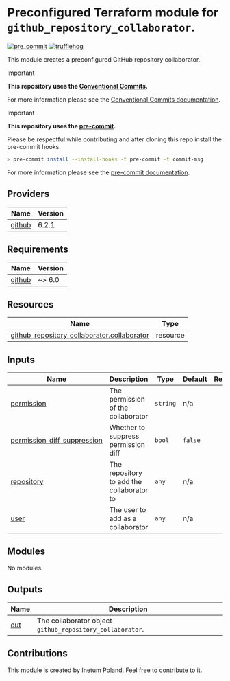 # Preconfigured Terraform module for `github_repository_collaborator`.

[![pre_commit](https://github.com/Inetum-Poland/tf-module-github-repository-collaborator/actions/workflows/pre_commit.yml/badge.svg)](https://github.com/Inetum-Poland/tf-module-github-repository-collaborator/actions/workflows/pre_commit.yml) [![trufflehog](https://github.com/Inetum-Poland/tf-module-github-repository-collaborator/actions/workflows/trufflehog.yaml/badge.svg)](https://github.com/Inetum-Poland/tf-module-github-repository-collaborator/actions/workflows/trufflehog.yaml)

This module creates a preconfigured GitHub repository collaborator.

> [!IMPORTANT]
> __This repository uses the [Conventional Commits](https://www.conventionalcommits.org/).__
>
> For more information please see the [Conventional Commits documentation](https://www.conventionalcommits.org/en/v1.0.0/#summary).

> [!IMPORTANT]
> __This repository uses the [pre-commit](https://pre-commit.com/).__
>
> Please be respectful while contributing and after cloning this repo install the pre-commit hooks.
> ```bash
> > pre-commit install --install-hooks -t pre-commit -t commit-msg
> ```
> For more information please see the [pre-commit documentation](https://pre-commit.com/).

<!-- BEGIN_AUTOMATED_TF_DOCS_BLOCK -->
## Providers

| Name | Version |
|------|---------|
| <a name="provider_github"></a> [github](#provider\_github) | 6.2.1 |

## Requirements

| Name | Version |
|------|---------|
| <a name="requirement_github"></a> [github](#requirement\_github) | ~> 6.0 |

## Resources

| Name | Type |
|------|------|
| [github_repository_collaborator.collaborator](https://registry.terraform.io/providers/integrations/github/latest/docs/resources/repository_collaborator) | resource |

## Inputs

| Name | Description | Type | Default | Required |
|------|-------------|------|---------|:--------:|
| <a name="input_permission"></a> [permission](#input\_permission) | The permission of the collaborator | `string` | n/a | yes |
| <a name="input_permission_diff_suppression"></a> [permission\_diff\_suppression](#input\_permission\_diff\_suppression) | Whether to suppress permission diff | `bool` | `false` | no |
| <a name="input_repository"></a> [repository](#input\_repository) | The repository to add the collaborator to | `any` | n/a | yes |
| <a name="input_user"></a> [user](#input\_user) | The user to add as a collaborator | `any` | n/a | yes |

## Modules

No modules.

## Outputs

| Name | Description |
|------|-------------|
| <a name="output_out"></a> [out](#output\_out) | The collaborator object `github_repository_collaborator`. |
<!-- END_AUTOMATED_TF_DOCS_BLOCK -->

## Contributions

This module is created by Inetum Poland. Feel free to contribute to it.
